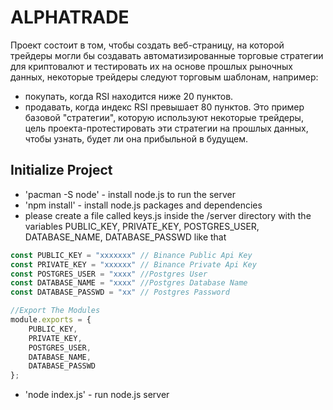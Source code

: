 # ALPHATRADE

Проект состоит в том, чтобы создать веб-страницу, на которой трейдеры могли бы создавать автоматизированные торговые стратегии для криптовалют и тестировать их на основе прошлых рыночных данных, некоторые трейдеры следуют торговым шаблонам, например:
- покупать, когда RSI находится ниже 20 пунктов.
- продавать, когда индекс RSI превышает 80 пунктов.
Это пример базовой "стратегии", которую используют некоторые трейдеры, цель проекта-протестировать эти стратегии на прошлых данных, чтобы узнать, будет ли она прибыльной в будущем.

## Initialize Project

- 'pacman -S node' - install node.js to run the server
- 'npm install' - install node.js packages and dependencies
- please create a file called keys.js inside the /server directory with the variables PUBLIC_KEY, PRIVATE_KEY, POSTGRES_USER, DATABASE_NAME, DATABASE_PASSWD like that
```javascript
const PUBLIC_KEY = "xxxxxxx" // Binance Public Api Key
const PRIVATE_KEY = "xxxxxx" // Binance Private Api Key
const POSTGRES_USER = "xxxx" //Postgres User
const DATABASE_NAME = "xxxx" //Postgres Database Name
const DATABASE_PASSWD = "xx" // Postgres Password

//Export The Modules
module.exports = {
    PUBLIC_KEY,
    PRIVATE_KEY,
    POSTGRES_USER,
    DATABASE_NAME,
    DATABASE_PASSWD
};
```

- 'node index.js' - run node.js server